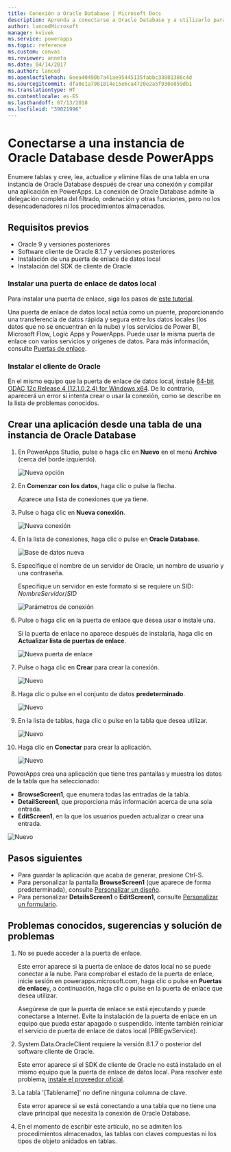 ```yaml
---
title: Conexión a Oracle Database | Microsoft Docs
description: Aprenda a conectarse a Oracle Database y a utilizarlo para compilar aplicaciones en PowerApps.
author: lancedMicrosoft
manager: kvivek
ms.service: powerapps
ms.topic: reference
ms.custom: canvas
ms.reviewer: anneta
ms.date: 04/14/2017
ms.author: lanced
ms.openlocfilehash: 6eea40490b7a41ae95445135fabbc33801386c4d
ms.sourcegitcommit: dfa0e1a7981814e15e6ca4720e2a5f930e859db1
ms.translationtype: HT
ms.contentlocale: es-ES
ms.lasthandoff: 07/13/2018
ms.locfileid: "39021996"
---
```

# <a name="connect-to-an-oracle-database-from-powerapps"></a>Conectarse a una instancia de Oracle Database desde PowerApps
Enumere tablas y cree, lea, actualice y elimine filas de una tabla en una instancia de Oracle Database después de crear una conexión y compilar una aplicación en PowerApps. La conexión de Oracle Database admite la delegación completa del filtrado, ordenación y otras funciones, pero no los desencadenadores ni los procedimientos almacenados.

## <a name="prerequisites"></a>Requisitos previos
* Oracle 9 y versiones posteriores
* Software cliente de Oracle 8.1.7 y versiones posteriores
* Instalación de una puerta de enlace de datos local
* Instalación del SDK de cliente de Oracle

### <a name="install-an-on-premises-data-gateway"></a>Instalar una puerta de enlace de datos local
Para instalar una puerta de enlace, siga los pasos de [este tutorial](../gateway-management.md).

Una puerta de enlace de datos local actúa como un puente, proporcionando una transferencia de datos rápida y segura entre los datos locales (los datos que no se encuentran en la nube) y los servicios de Power BI, Microsoft Flow, Logic Apps y PowerApps. Puede usar la misma puerta de enlace con varios servicios y orígenes de datos. Para más información, consulte [Puertas de enlace](../gateway-reference.md).

### <a name="install-oracle-client"></a>Instalar el cliente de Oracle
En el mismo equipo que la puerta de enlace de datos local, instale [64-bit ODAC 12c Release 4 (12.1.0.2.4) for Windows x64](http://www.oracle.com/technetwork/database/windows/downloads/index-090165.html). De lo contrario, aparecerá un error si intenta crear o usar la conexión, como se describe en la lista de problemas conocidos.

## <a name="create-an-app-from-a-table-in-an-oracle-database"></a>Crear una aplicación desde una tabla de una instancia de Oracle Database
1. En PowerApps Studio, pulse o haga clic en **Nuevo** en el menú **Archivo** (cerca del borde izquierdo).
   
   ![Nueva opción](./media/connection-oracledb/new-app.png)
2. En **Comenzar con los datos**, haga clic o pulse la flecha.
   
      Aparece una lista de conexiones que ya tiene.
3. Pulse o haga clic en **Nueva conexión**.
   
   ![Nueva conexión](./media/connection-oracledb/new-connection.png)
4. En la lista de conexiones, haga clic o pulse en **Oracle Database**.
   
   ![Base de datos nueva](./media/connection-oracledb/oracle-db.png)
5. Especifique el nombre de un servidor de Oracle, un nombre de usuario y una contraseña.
   
    Especifique un servidor en este formato si se requiere un SID:<br>
    *NombreServidor*/*SID*
   
   ![Parámetros de conexión](./media/connection-oracledb/connection-params.png)
6. Pulse o haga clic en la puerta de enlace que desea usar o instale una.
   
    Si la puerta de enlace no aparece después de instalarla, haga clic en **Actualizar lista de puertas de enlace**.
   
   ![Nueva puerta de enlace](./media/connection-oracledb/choose-gateway.png)
7. Pulse o haga clic en **Crear** para crear la conexión.
   
   ![Nuevo](./media/connection-oracledb/create-button.png)
8. Haga clic o pulse en el conjunto de datos **predeterminado**.
   
   ![Nuevo](./media/connection-oracledb/choose-dataset.png)
9. En la lista de tablas, haga clic o pulse en la tabla que desea utilizar.
   
   ![Nuevo](./media/connection-oracledb/choose-table.png)
10. Haga clic en **Conectar** para crear la aplicación.
    
    ![Nuevo](./media/connection-oracledb/connect-button.png)

PowerApps crea una aplicación que tiene tres pantallas y muestra los datos de la tabla que ha seleccionado:

* **BrowseScreen1**, que enumera todas las entradas de la tabla.
* **DetailScreen1**, que proporciona más información acerca de una sola entrada.
* **EditScreen1**, en la que los usuarios pueden actualizar o crear una entrada.

![Nuevo](./media/connection-oracledb/afd-app.png)

## <a name="next-steps"></a>Pasos siguientes
* Para guardar la aplicación que acaba de generar, presione Ctrl-S.
* Para personalizar la pantalla **BrowseScreen1** (que aparece de forma predeterminada), consulte [Personalizar un diseño](../customize-layout-sharepoint.md).
* Para personalizar **DetailsScreen1** o **EditScreen1**, consulte [Personalizar un formulario](../customize-forms-sharepoint.md).

## <a name="known-issues-tips-and-troubleshooting"></a>Problemas conocidos, sugerencias y solución de problemas
1. No se puede acceder a la puerta de enlace.
   
    Este error aparece si la puerta de enlace de datos local no se puede conectar a la nube. Para comprobar el estado de la puerta de enlace, inicie sesión en powerapps.microsoft.com, haga clic o pulse en **Puertas de enlace**y, a continuación, haga clic o pulse en la puerta de enlace que desea utilizar.
   
    Asegúrese de que la puerta de enlace se está ejecutando y puede conectarse a Internet. Evite la instalación de la puerta de enlace en un equipo que pueda estar apagado o suspendido. Intente también reiniciar el servicio de puerta de enlace de datos local (PBIEgwService).
2. System.Data.OracleClient requiere la versión 8.1.7 o posterior del software cliente de Oracle.
   
    Este error aparece si el SDK de cliente de Oracle no está instalado en el mismo equipo que la puerta de enlace de datos local. Para resolver este problema, [instale el proveedor oficial](https://go.microsoft.com/fwlink/p/?LinkID=272376).
3. La tabla '[Tablename]' no define ninguna columna de clave.
   
    Este error aparece si se está conectando a una tabla que no tiene una clave principal que necesita la conexión de Oracle Database.
4. En el momento de escribir este artículo, no se admiten los procedimientos almacenados, las tablas con claves compuestas ni los tipos de objeto anidados en tablas.

